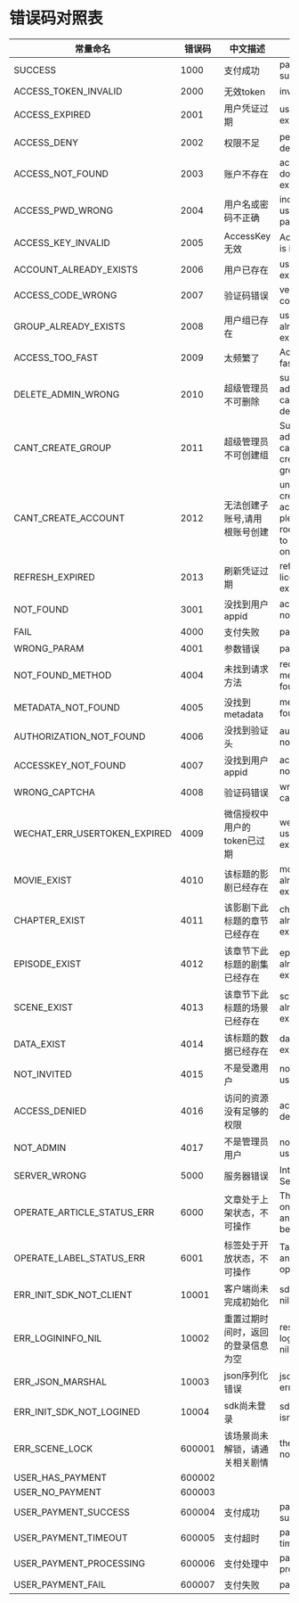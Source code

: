 # 错误码对照表

| 常量命名                  | 错误码                   | 中文描述                  | 英文描述                            |
|-----------------------|-----------------------|-----------------------|---------------------------------|
| SUCCESS      | 1000                  | 支付成功                    | payment success        |
| ACCESS_TOKEN_INVALID      | 2000                  | 无效token                    | invalid token        |
| ACCESS_EXPIRED      | 2001                  | 用户凭证过期                    | user licence expired        |
| ACCESS_DENY      | 2002                  | 权限不足                    | permission denied        |
| ACCESS_NOT_FOUND      | 2003                  | 账户不存在                    | account does not exist        |
| ACCESS_PWD_WRONG      | 2004                  | 用户名或密码不正确                    | incorrect username or password        |
| ACCESS_KEY_INVALID      | 2005                  | AccessKey无效                    | AccessKey is invalid        |
| ACCOUNT_ALREADY_EXISTS      | 2006                  | 用户已存在                    | user already exists        |
| ACCESS_CODE_WRONG      | 2007                  | 验证码错误                    | verification code error        |
| GROUP_ALREADY_EXISTS      | 2008                  | 用户组已存在                    | user group already exists        |
| ACCESS_TOO_FAST      | 2009                  | 太频繁了                    | Access too fast        |
| DELETE_ADMIN_WRONG      | 2010                  | 超级管理员不可删除                    | super administrator cannot be deleted        |
| CANT_CREATE_GROUP      | 2011                  | 超级管理员不可创建组                    | Super administrator cannot create groups        |
| CANT_CREATE_ACCOUNT      | 2012                  | 无法创建子账号,请用根账号创建                    | unable to create sub-account, please use root account to create one        |
| REFRESH_EXPIRED      | 2013                  | 刷新凭证过期                    | refresh licence expired        |
| NOT_FOUND      | 3001                  | 没找到用户appid                    | accesskey not found        |
| FAIL      | 4000                  | 支付失败                    | payment fail        |
| WRONG_PARAM      | 4001                  | 参数错误                    | param error        |
| NOT_FOUND_METHOD      | 4004                  | 未找到请求方法                    | request method not found        |
| METADATA_NOT_FOUND      | 4005                  | 没找到metadata                    | metadata not found        |
| AUTHORIZATION_NOT_FOUND      | 4006                  | 没找到验证头                    | authorization not found        |
| ACCESSKEY_NOT_FOUND      | 4007                  | 没找到用户appid                    | accesskey not found        |
| WRONG_CAPTCHA      | 4008                  | 验证码错误                    | wrong captcha        |
| WECHAT_ERR_USERTOKEN_EXPIRED      | 4009                  | 微信授权中用户的token已过期                    | wechat user_token is expired        |
| MOVIE_EXIST      | 4010                  | 该标题的影剧已经存在                    | movie already exists        |
| CHAPTER_EXIST      | 4011                  | 该影剧下此标题的章节已经存在                    | chapter already exists        |
| EPISODE_EXIST      | 4012                  | 该章节下此标题的剧集已经存在                    | episode already exists        |
| SCENE_EXIST      | 4013                  | 该章节下此标题的场景已经存在                    | scene already exists        |
| DATA_EXIST      | 4014                  | 该标题的数据已经存在                    | data already exists        |
| NOT_INVITED      | 4015                  | 不是受邀用户                    | not invited user        |
| ACCESS_DENIED      | 4016                  | 访问的资源没有足够的权限                    | access denied        |
| NOT_ADMIN      | 4017                  | 不是管理员用户                    | not admin user        |
| SERVER_WRONG      | 5000                  | 服务器错误                    | Internal Server Error        |
| OPERATE_ARTICLE_STATUS_ERR      | 6000                  | 文章处于上架状态，不可操作                    | The article is on the shelf and cannot be operated        |
| OPERATE_LABEL_STATUS_ERR      | 6001                  | 标签处于开放状态，不可操作                    | Tab is open and not operable        |
| ERR_INIT_SDK_NOT_CLIENT      | 10001                  | 客户端尚未完成初始化                    | sdk client is nil        |
| ERR_LOGININFO_NIL      | 10002                  | 重置过期时间时，返回的登录信息为空                    | reset time, logininfo is nil        |
| ERR_JSON_MARSHAL      | 10003                  | json序列化错误                    | json marshal err        |
| ERR_INIT_SDK_NOT_LOGINED      | 10004                  | sdk尚未登录                    | sdk client isn't logined        |
| ERR_SCENE_LOCK      | 600001                  | 该场景尚未解锁，请通关相关剧情                    | the scene not unlock        |
| USER_HAS_PAYMENT      | 600002                  |                     |         |
| USER_NO_PAYMENT      | 600003                  |                     |         |
| USER_PAYMENT_SUCCESS      | 600004                  | 支付成功                    | payment success        |
| USER_PAYMENT_TIMEOUT      | 600005                  | 支付超时                    | payment timeout        |
| USER_PAYMENT_PROCESSING      | 600006                  | 支付处理中                    | payment processing        |
| USER_PAYMENT_FAIL      | 600007                  | 支付失败                    | payment fail        |

